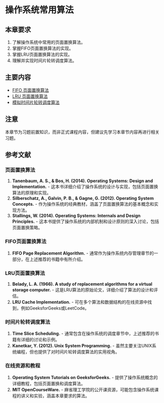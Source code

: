 # 操作系统常用算法

## 本章要求

1. 了解操作系统中常用的页面置换算法。
2. 掌握FIFO页面置换算法的实现。
3. 掌握LRU页面置换算法的实现。
4. 理解并实现时间片轮转调度算法。

## 主要内容

- [FIFO 页面置换算法](./chapter_4_1.md)
- [LRU 页面置换算法](./chapter_4_2.md)
- [模拟时间片轮转调度算法](./chapter_4_3.md)

## 注意

本章节为习题前置知识，而非正式课程内容，但建议先学习本章节内容再进行相关习题。

## 参考文献

### 页面置换算法
1. **Tanenbaum, A. S., & Bos, H. (2014). Operating Systems: Design and Implementation.** - 这本书详细介绍了操作系统的设计与实现，包括页面置换算法的原理和实现。
2. **Silberschatz, A., Galvin, P. B., & Gagne, G. (2012). Operating System Concepts.** - 作为操作系统的经典教材，涵盖了页面置换算法的基本概念和实现方法。
3. **Stallings, W. (2014). Operating Systems: Internals and Design Principles.** - 这本书提供了操作系统的内部机制和设计原则的深入讨论，包括页面置换策略。

### FIFO页面置换算法
1. **FIFO Page Replacement Algorithm.** - 通常作为操作系统内存管理章节的一部分，在上述推荐的书籍中有所介绍。

### LRU页面置换算法
1. **Belady, L. A. (1966). A study of replacement algorithms for a virtual storage computer.** - 这是LRU算法的原始论文，详细介绍了算法的设计和评估。
2. **LRU Cache Implementation.** - 可在多个算法和数据结构的在线资源中找到，例如GeeksforGeeks或LeetCode。

### 时间片轮转调度算法
1. **Time Slice Scheduling.** - 通常包含在操作系统的调度章节中，上述推荐的书籍有详细的讨论和示例。
2. **Kanetkar, Y. (2012). Unix System Programming.** - 虽然主要关注UNIX系统编程，但也提供了对时间片轮转调度算法的实用视角。

### 在线资源和教程
1. **Operating System Tutorials on GeeksforGeeks.** - 提供了操作系统概念的详细教程，包括页面置换和调度算法。
2. **MIT OpenCourseWare.** - 麻省理工学院的公开课资源，可能包含操作系统课程的讲义和实验，涵盖本章要求的算法。

